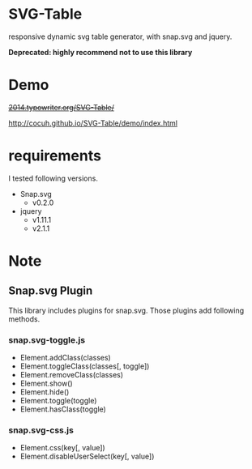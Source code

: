 SVG-Table
=========

responsive dynamic svg table generator, with snap.svg and jquery.

**Deprecated: highly recommend not to use this library**

# Demo
~~[2014.typowriter.org/SVG-Table/](http://2014.typowriter.org/SVG-Table/)~~

http://cocuh.github.io/SVG-Table/demo/index.html

# requirements
I tested following versions.

- Snap.svg
    - v0.2.0
- jquery
    - v1.11.1
    - v2.1.1

# Note
## Snap.svg Plugin
This library includes plugins for snap.svg. Those plugins add following methods.
### snap.svg-toggle.js  

- Element.addClass(classes)
- Element.toggleClass(classes[, toggle])
- Element.removeClass(classes)
- Element.show()
- Element.hide()
- Element.toggle(toggle)
- Element.hasClass(toggle)

### snap.svg-css.js
- Element.css(key[, value])
- Element.disableUserSelect(key[, value])
